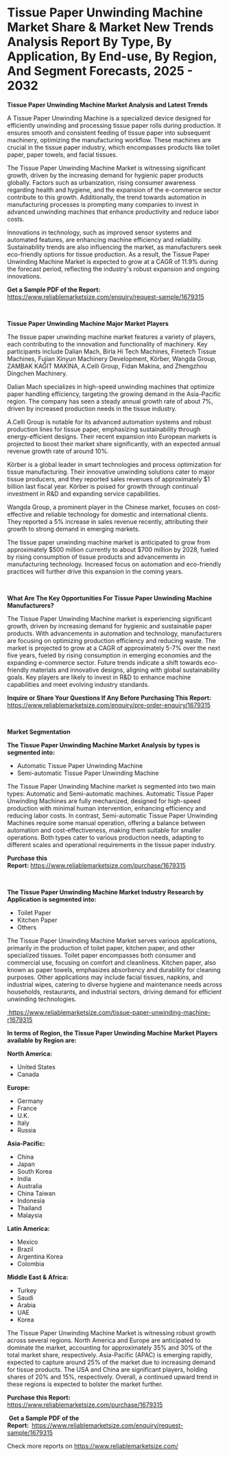 <p><h1>Tissue Paper Unwinding Machine Market Share & Market New Trends Analysis Report By Type, By Application, By End-use, By Region, And Segment Forecasts, 2025 - 2032</h1></p><p><strong>Tissue Paper Unwinding Machine Market Analysis and Latest Trends</strong></p>
<p><p>A Tissue Paper Unwinding Machine is a specialized device designed for efficiently unwinding and processing tissue paper rolls during production. It ensures smooth and consistent feeding of tissue paper into subsequent machinery, optimizing the manufacturing workflow. These machines are crucial in the tissue paper industry, which encompasses products like toilet paper, paper towels, and facial tissues.</p><p>The Tissue Paper Unwinding Machine Market is witnessing significant growth, driven by the increasing demand for hygienic paper products globally. Factors such as urbanization, rising consumer awareness regarding health and hygiene, and the expansion of the e-commerce sector contribute to this growth. Additionally, the trend towards automation in manufacturing processes is prompting many companies to invest in advanced unwinding machines that enhance productivity and reduce labor costs.</p><p>Innovations in technology, such as improved sensor systems and automated features, are enhancing machine efficiency and reliability. Sustainability trends are also influencing the market, as manufacturers seek eco-friendly options for tissue production. As a result, the Tissue Paper Unwinding Machine Market is expected to grow at a CAGR of 11.9% during the forecast period, reflecting the industry's robust expansion and ongoing innovations.</p></p>
<p><strong>Get a Sample PDF of the Report:&nbsp;</strong> <a href="https://www.reliablemarketsize.com/enquiry/request-sample/1679315?utm_campaign=2753&utm_medium=2&utm_source=Github&utm_content=ia&utm_term=24032025&utm_id=tissue-paper-unwinding-machine">https://www.reliablemarketsize.com/enquiry/request-sample/1679315</a></p>
<p>&nbsp;</p>
<p><strong>Tissue Paper Unwinding Machine Major Market Players</strong></p>
<p><p>The tissue paper unwinding machine market features a variety of players, each contributing to the innovation and functionality of machinery. Key participants include Dalian Mach, Birla Hi Tech Machines, Finetech Tissue Machines, Fujian Xinyun Machinery Development, Körber, Wangda Group, ZAMBAK KAĞIT MAKİNA, A.Celli Group, Fidan Makina, and Zhengzhou Dingchen Machinery.</p><p>Dalian Mach specializes in high-speed unwinding machines that optimize paper handling efficiency, targeting the growing demand in the Asia-Pacific region. The company has seen a steady annual growth rate of about 7%, driven by increased production needs in the tissue industry.</p><p>A.Celli Group is notable for its advanced automation systems and robust production lines for tissue paper, emphasizing sustainability through energy-efficient designs. Their recent expansion into European markets is projected to boost their market share significantly, with an expected annual revenue growth rate of around 10%.</p><p>Körber is a global leader in smart technologies and process optimization for tissue manufacturing. Their innovative unwinding solutions cater to major tissue producers, and they reported sales revenues of approximately $1 billion last fiscal year. Körber is poised for growth through continual investment in R&D and expanding service capabilities.</p><p>Wangda Group, a prominent player in the Chinese market, focuses on cost-effective and reliable technology for domestic and international clients. They reported a 5% increase in sales revenue recently, attributing their growth to strong demand in emerging markets.</p><p>The tissue paper unwinding machine market is anticipated to grow from approximately $500 million currently to about $700 million by 2028, fueled by rising consumption of tissue products and advancements in manufacturing technology. Increased focus on automation and eco-friendly practices will further drive this expansion in the coming years.</p></p>
<p>&nbsp;</p>
<p><strong>What Are The Key Opportunities For Tissue Paper Unwinding Machine Manufacturers?</strong></p>
<p><p>The Tissue Paper Unwinding Machine market is experiencing significant growth, driven by increasing demand for hygienic and sustainable paper products. With advancements in automation and technology, manufacturers are focusing on optimizing production efficiency and reducing waste. The market is projected to grow at a CAGR of approximately 5-7% over the next five years, fueled by rising consumption in emerging economies and the expanding e-commerce sector. Future trends indicate a shift towards eco-friendly materials and innovative designs, aligning with global sustainability goals. Key players are likely to invest in R&D to enhance machine capabilities and meet evolving industry standards.</p></p>
<p><strong>Inquire or Share Your Questions If Any Before Purchasing This Report:</strong> <a href="https://www.reliablemarketsize.com/enquiry/pre-order-enquiry/1679315?utm_campaign=2753&utm_medium=2&utm_source=Github&utm_content=ia&utm_term=24032025&utm_id=tissue-paper-unwinding-machine">https://www.reliablemarketsize.com/enquiry/pre-order-enquiry/1679315</a></p>
<p>&nbsp;</p>
<p><strong>Market Segmentation</strong></p>
<p><strong>The Tissue Paper Unwinding Machine Market Analysis by types is segmented into:</strong></p>
<p><ul><li>Automatic Tissue Paper Unwinding Machine</li><li>Semi-automatic Tissue Paper Unwinding Machine</li></ul></p>
<p><p>The Tissue Paper Unwinding Machine market is segmented into two main types: Automatic and Semi-automatic machines. Automatic Tissue Paper Unwinding Machines are fully mechanized, designed for high-speed production with minimal human intervention, enhancing efficiency and reducing labor costs. In contrast, Semi-automatic Tissue Paper Unwinding Machines require some manual operation, offering a balance between automation and cost-effectiveness, making them suitable for smaller operations. Both types cater to various production needs, adapting to different scales and operational requirements in the tissue paper industry.</p></p>
<p><strong>Purchase this Report:&nbsp;</strong><a href="https://www.reliablemarketsize.com/purchase/1679315?utm_campaign=2753&utm_medium=2&utm_source=Github&utm_content=ia&utm_term=24032025&utm_id=tissue-paper-unwinding-machine">https://www.reliablemarketsize.com/purchase/1679315</a></p>
<p>&nbsp;</p>
<p><strong>The Tissue Paper Unwinding Machine Market Industry Research by Application is segmented into:</strong></p>
<p><ul><li>Toilet Paper</li><li>Kitchen Paper</li><li>Others</li></ul></p>
<p><p>The Tissue Paper Unwinding Machine Market serves various applications, primarily in the production of toilet paper, kitchen paper, and other specialized tissues. Toilet paper encompasses both consumer and commercial use, focusing on comfort and cleanliness. Kitchen paper, also known as paper towels, emphasizes absorbency and durability for cleaning purposes. Other applications may include facial tissues, napkins, and industrial wipes, catering to diverse hygiene and maintenance needs across households, restaurants, and industrial sectors, driving demand for efficient unwinding technologies.</p></p>
<p><a href="https://www.reliablemarketsize.com/tissue-paper-unwinding-machine-r1679315?utm_campaign=2753&utm_medium=2&utm_source=Github&utm_content=ia&utm_term=24032025&utm_id=tissue-paper-unwinding-machine">&nbsp;https://www.reliablemarketsize.com/tissue-paper-unwinding-machine-r1679315</a></p>
<p><strong>In terms of Region, the Tissue Paper Unwinding Machine Market Players available by Region are:</strong></p>
<p>
    <p> <strong> North America: </strong>
        <ul>
            <li>United States</li>
            <li>Canada</li>
        </ul>
        </p> 
    <p> <strong> Europe: </strong>
        <ul>
            <li>Germany</li>
            <li>France</li>
            <li>U.K.</li>
            <li>Italy</li>
            <li>Russia</li>
        </ul>
        </p> 
    <p> <strong> Asia-Pacific: </strong>
        <ul>
            <li>China</li>
            <li>Japan</li>
            <li>South Korea</li>
            <li>India</li>
            <li>Australia</li>
            <li>China Taiwan</li>
            <li>Indonesia</li>
            <li>Thailand</li>
            <li>Malaysia</li>
        </ul>
        </p> 
    <p> <strong> Latin America: </strong>
        <ul>
            <li>Mexico</li>
            <li>Brazil</li>
            <li>Argentina Korea</li>
            <li>Colombia</li>
        </ul>
        </p> 
    <p> <strong> Middle East & Africa: </strong>
        <ul>
            <li>Turkey</li>
            <li>Saudi</li>
            <li>Arabia</li>
            <li>UAE</li>
            <li>Korea</li>
        </ul>
    </p>
    </p>
<p><p>The Tissue Paper Unwinding Machine Market is witnessing robust growth across several regions. North America and Europe are anticipated to dominate the market, accounting for approximately 35% and 30% of the total market share, respectively. Asia-Pacific (APAC) is emerging rapidly, expected to capture around 25% of the market due to increasing demand for tissue products. The USA and China are significant players, holding shares of 20% and 15%, respectively. Overall, a continued upward trend in these regions is expected to bolster the market further.</p></p>
<p><strong>Purchase this Report: </strong><a href="https://www.reliablemarketsize.com/purchase/1679315?utm_campaign=2753&utm_medium=2&utm_source=Github&utm_content=ia&utm_term=24032025&utm_id=tissue-paper-unwinding-machine">https://www.reliablemarketsize.com/purchase/1679315</a></p>
<p>&nbsp;<strong>Get a Sample PDF of the Report:&nbsp;&nbsp;</strong><a href="https://www.reliablemarketsize.com/enquiry/request-sample/1679315?utm_campaign=2753&utm_medium=2&utm_source=Github&utm_content=ia&utm_term=24032025&utm_id=tissue-paper-unwinding-machine">https://www.reliablemarketsize.com/enquiry/request-sample/1679315</a></p>
<p><strong></strong></p>
<p>Check more reports on <a href="https://www.reliablemarketsize.com/?utm_campaign=2753&utm_medium=2&utm_source=Github&utm_content=ia&utm_term=24032025&utm_id=tissue-paper-unwinding-machine">https://www.reliablemarketsize.com/</a></p>